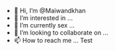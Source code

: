 - 👋 Hi, I’m @Maiwandkhan
- 👀 I’m interested in ...
- 🌱 I’m currently sex
 ...
- 💞️ I’m looking to collaborate on ...
- 📫 How to reach me ...
Test
<!---
Maiwandkhan/Maiwandkhan is a ✨ special ✨ repository because its `README.md` (this file) appears on your GitHub profile.
You can click the Preview link to take a look at your changes.
--->
